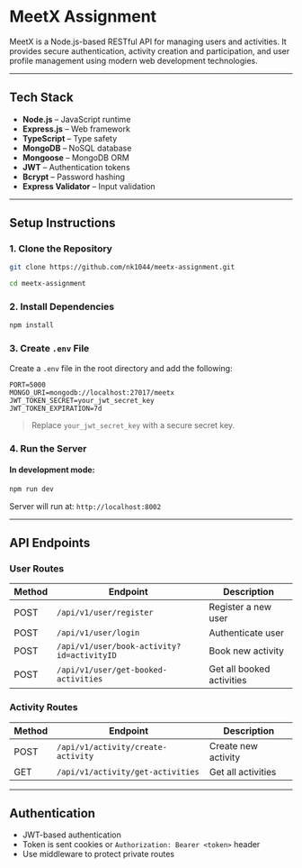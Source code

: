 
# MeetX Assignment

MeetX is a Node.js-based RESTful API for managing users and activities. It provides secure authentication, activity creation and participation, and user profile management using modern web development technologies.

---

## Tech Stack

* **Node.js** – JavaScript runtime
* **Express.js** – Web framework
* **TypeScript** – Type safety
* **MongoDB** – NoSQL database
* **Mongoose** – MongoDB ORM
* **JWT** – Authentication tokens
* **Bcrypt** – Password hashing
* **Express Validator** – Input validation


---

##  Setup Instructions

### 1. Clone the Repository

```bash
git clone https://github.com/nk1044/meetx-assignment.git

cd meetx-assignment

```

### 2. Install Dependencies

```bash
npm install

```

### 3. Create `.env` File

Create a `.env` file in the root directory and add the following:

```env
PORT=5000
MONGO_URI=mongodb://localhost:27017/meetx
JWT_TOKEN_SECRET=your_jwt_secret_key
JWT_TOKEN_EXPIRATION=7d

```

> Replace `your_jwt_secret_key` with a secure secret key.

### 4. Run the Server

#### In development mode:

```bash
npm run dev

```


Server will run at: `http://localhost:8002`

---

## API Endpoints

### User Routes

| Method | Endpoint             | Description           |
| ------ | -------------------- | --------------------- |
| POST   | `/api/v1/user/register` | Register a new user   |
| POST   | `/api/v1/user/login`    | Authenticate user     |
| POST   | `/api/v1/user/book-activity?id=activityID`    | Book new activity     |
| POST   | `/api/v1/user/get-booked-activities`    | Get all booked activities     |


### Activity Routes

| Method | Endpoint                  | Description           |
| ------ | ------------------------- | --------------------- |
| POST   | `/api/v1/activity/create-activity`           | Create new activity   |
| GET    | `/api/v1/activity/get-activities`           | Get all activities    |

---

##  Authentication

* JWT-based authentication
* Token is sent cookies or `Authorization: Bearer <token>` header
* Use middleware to protect private routes


